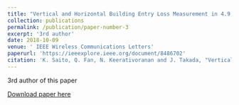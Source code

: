```yaml
---
title: "Vertical and Horizontal Building Entry Loss Measurement in 4.9 GHz Band by Unmanned Aerial Vehicle"
collection: publications
permalink: /publication/paper-number-3
excerpt: '3rd author'
date: 2018-10-09
venue: ' IEEE Wireless Communications Letters'
paperurl: 'https://ieeexplore.ieee.org/document/8486702'
citation: 'K. Saito, Q. Fan, N. Keerativoranan and J. Takada, "Vertical and Horizontal Building Entry Loss Measurement in 4.9 GHz Band by Unmanned Aerial Vehicle," <i>IEEE Wireless Communications Letters</i>, vol. 8, no. 2, pp. 444-447, Oct. 2018.'
---
```

3rd author of this paper

[Download paper here](https://ieeexplore.ieee.org/stamp/stamp.jsp?tp=&arnumber=8486702)
